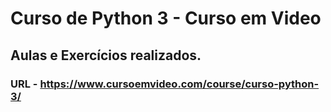 # Curso de Python 3 - Curso em Video

## Aulas e Exercícios realizados.

### URL - https://www.cursoemvideo.com/course/curso-python-3/
